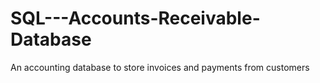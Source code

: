 # SQL---Accounts-Receivable-Database
An accounting database to store invoices and payments from customers
